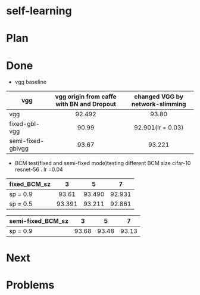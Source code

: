 # self-learning


# Plan



# Done
- vgg baseline

|vgg|vgg origin from caffe with BN and Dropout| changed VGG by network-slimming| 
|-------|:-----:|:-----:|
|vgg|92.492|93.80|
|fixed-gbl-vgg|90.99|92.901(lr = 0.03)|
|semi-fixed-gblvgg|93.67|93.221|



- BCM test(fixed and semi-fixed mode)testing different BCM size
cifar-10 resnet-56 . lr =0.04

|fixed_BCM_sz|3|5|7|
|-----|:-----:|:-----:|:-----:|
|sp = 0.9|93.61|93.490|92.931|
|sp = 0.5|93.391|93.211|92.861|

|semi-fixed_BCM_sz|3|5|7|
|-----|:-----:|:-----:|:-----:|
|sp = 0.9|93.68|93.48|93.13|



# Next



# Problems
